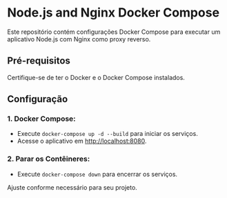 # Node.js and Nginx Docker Compose

Este repositório contém configurações Docker Compose para executar um aplicativo Node.js com Nginx como proxy reverso.

## Pré-requisitos

Certifique-se de ter o Docker e o Docker Compose instalados.

## Configuração

### 1. Docker Compose:

- Execute `docker-compose up -d --build` para iniciar os serviços.
- Acesse o aplicativo em [http://localhost:8080](http://localhost:8080).

### 2. Parar os Contêineres:

- Execute `docker-compose down` para encerrar os serviços.

Ajuste conforme necessário para seu projeto.
